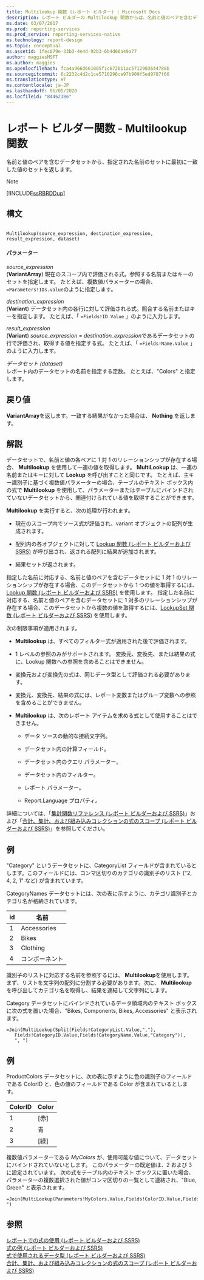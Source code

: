 ```yaml
---
title: Multilookup 関数 (レポート ビルダー) | Microsoft Docs
description: レポート ビルダーの Multilookup 関数からは、名前と値のペアを含むデータセットから、指定された名前のセットに最初に一致した値のセットが返されます。
ms.date: 03/07/2017
ms.prod: reporting-services
ms.prod_service: reporting-services-native
ms.technology: report-design
ms.topic: conceptual
ms.assetid: 1fec079e-33b3-4e4d-92b3-6b4d06a49a77
author: maggiesMSFT
ms.author: maggies
ms.openlocfilehash: fca4a966d661005f1c672011ac5712903644780b
ms.sourcegitcommit: 6c2232c4d2c1ce5710296ce97b909f5ed9787f66
ms.translationtype: HT
ms.contentlocale: ja-JP
ms.lasthandoff: 06/05/2020
ms.locfileid: "84462386"
---
```

# <a name="report-builder-functions---multilookup-function"></a>レポート ビルダー関数 - Multilookup 関数
  名前と値のペアを含むデータセットから、指定された名前のセットに最初に一致した値のセットを返します。  
  
> [!NOTE]  
>  [!INCLUDE[ssRBRDDup](../../includes/ssrbrddup-md.md)]  
  
## <a name="syntax"></a>構文  
  
```  
  
Multilookup(source_expression, destination_expression, result_expression, dataset)  
```  
  
#### <a name="parameters"></a>パラメーター  
 *source_expression*  
 (**VariantArray**) 現在のスコープ内で評価される式。参照する名前またはキーのセットを指定します。 たとえば、複数値パラメーターの場合、 `=Parameters!IDs.value`のように指定します。  
  
 *destination_expression*  
 (**Variant**) データセット内の各行に対して評価される式。照合する名前またはキーを指定します。 たとえば、「 `=Fields!ID.Value` 」のように入力します。  
  
 *result_expression*  
 (**Variant**) *source_expression* = *destination_expression*であるデータセットの行で評価され、取得する値を指定する式。 たとえば、「 `=Fields!Name.Value` 」のように入力します。  
  
 *データセット (dataset)*  
 レポート内のデータセットの名前を指定する定数。 たとえば、"Colors" と指定します。  
  
## <a name="return"></a>戻り値  
 **VariantArray**を返します。一致する結果がなかった場合は、 **Nothing** を返します。  
  
## <a name="remarks"></a>解説  
 データセットで、名前と値の各ペアに 1 対 1 のリレーションシップが存在する場合、 **Multilookup** を使用して一連の値を取得します。 **MultiLookup** は、一連の名前またはキーに対して **Lookup** を呼び出すことと同じです。 たとえば、主キー識別子に基づく複数値パラメーターの場合、テーブルのテキスト ボックス内の式で **Multilookup** を使用して、パラメーターまたはテーブルにバインドされていないデータセットから、関連付けられている値を取得することができます。  
  
 **Multilookup** を実行すると、次の処理が行われます。  
  
-   現在のスコープ内でソース式が評価され、variant オブジェクトの配列が生成されます。  
  
-   配列内の各オブジェクトに対して [Lookup 関数 &#40;レポート ビルダーおよび SSRS&#41;](../../reporting-services/report-design/report-builder-functions-lookup-function.md) が呼び出され、返される配列に結果が追加されます。  
  
-   結果セットが返されます。  
  
 指定した名前に対応する、名前と値のペアを含むデータセットに 1 対 1 のリレーションシップが存在する場合、このデータセットから 1 つの値を取得するには、[Lookup 関数 &#40;レポート ビルダーおよび SSRS&#41;](../../reporting-services/report-design/report-builder-functions-lookup-function.md) を使用します。 指定した名前に対応する、名前と値のペアを含むデータセットに 1 対多のリレーションシップが存在する場合、このデータセットから複数の値を取得するには、[LookupSet 関数 &#40;レポート ビルダーおよび SSRS&#41;](../../reporting-services/report-design/report-builder-functions-lookupset-function.md) を使用します。  
  
 次の制限事項が適用されます。  
  
-   **Multilookup** は、すべてのフィルター式が適用された後で評価されます。  
  
-   1 レベルの参照のみがサポートされます。 変換元、変換先、または結果の式に、Lookup 関数への参照を含めることはできません。  
  
-   変換元および変換先の式は、同じデータ型として評価される必要があります。  
  
-   変換元、変換先、結果の式には、レポート変数またはグループ変数への参照を含めることができません。  
  
-   **Multilookup** は、次のレポート アイテムを求める式として使用することはできません。  
  
    -   データ ソースの動的な接続文字列。  
  
    -   データセット内の計算フィールド。  
  
    -   データセット内のクエリ パラメーター。  
  
    -   データセット内のフィルター。  
  
    -   レポート パラメーター。  
  
    -   Report.Language プロパティ。  
  
 詳細については、「[集計関数リファレンス &#40;レポート ビルダーおよび SSRS&#41;](../../reporting-services/report-design/report-builder-functions-aggregate-functions-reference.md)」および「[合計、集計、および組み込みコレクションの式のスコープ &#40;レポート ビルダーおよび SSRS&#41;](../../reporting-services/report-design/expression-scope-for-totals-aggregates-and-built-in-collections.md)」を参照してください。  
  
## <a name="example"></a>例  
 "Category" というデータセットに、CategoryList フィールドが含まれているとします。このフィールドには、コンマ区切りのカテゴリの識別子のリスト ("2, 4, 2, 1" など) が含まれています。  
  
 CategoryNames データセットには、次の表に示すように、カテゴリ識別子とカテゴリ名が格納されています。  
  
|id|名前|  
|--------|----------|  
|1|Accessories|  
|2|Bikes|  
|3|Clothing|  
|4|コンポーネント|  
  
 識別子のリストに対応する名前を参照するには、 **Multilookup**を使用します。 まず、リストを文字列の配列に分割する必要があります。次に、 **Multilookup** を呼び出してカテゴリ名を取得し、結果を連結して文字列にします。  
  
 Category データセットにバインドされているデータ領域内のテキスト ボックスに次の式を置いた場合、"Bikes, Components, Bikes, Accessories" と表示されます。  
  
```  
=Join(MultiLookup(Split(Fields!CategoryList.Value,","),  
   Fields!CategoryID.Value,Fields!CategoryName.Value,"Category")),  
   ", ")  
```  
  
## <a name="example"></a>例  
 ProductColors データセットに、次の表に示すように色の識別子のフィールドである ColorID と、色の値のフィールドである Color が含まれているとします。  
  
|ColorID|Color|  
|-------------|-----------|  
|1|[赤]|  
|2|青|  
|3|[緑]|  
  
 複数値パラメーターである *MyColors* が、使用可能な値について、データセットにバインドされていないとします。 このパラメーターの既定値は、2 および 3 に設定されています。 次の式をテーブル内のテキスト ボックスに置いた場合、パラメーターの複数選択された値がコンマ区切りの一覧として連結され、"Blue, Green" と表示されます。  
  
```  
=Join(MultiLookup(Parameters!MyColors.Value,Fields!ColorID.Value,Fields!Color.Value,"ProductColors"),", ")  
```  
  
## <a name="see-also"></a>参照  
 [レポートでの式の使用 (レポート ビルダーおよび SSRS)](../../reporting-services/report-design/expression-uses-in-reports-report-builder-and-ssrs.md)   
 [式の例 (レポート ビルダーおよび SSRS)](../../reporting-services/report-design/expression-examples-report-builder-and-ssrs.md)   
 [式で使用されるデータ型 &#40;レポート ビルダーおよび SSRS&#41;](../../reporting-services/report-design/data-types-in-expressions-report-builder-and-ssrs.md)   
 [合計、集計、および組み込みコレクションの式のスコープ (レポート ビルダーおよび SSRS)](../../reporting-services/report-design/expression-scope-for-totals-aggregates-and-built-in-collections.md)  
  
  
